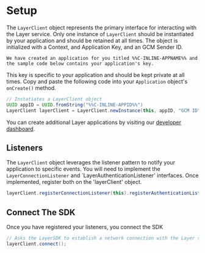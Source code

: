 # Setup

The `LayerClient` object represents the primary interface for interacting with the Layer service. Only one instance of `LayerClient` should be instantiated by your application and should be retained at all times. The object is initialized with a Context, and Application Key, and an GCM Sender ID.

```emphasis
We have created an application for you titled %%C-INLINE-APPNAME%% and the sample code below contains your application's key.
```

This key is specific to your application and should be kept private at all times. Copy and paste the following code into your `Application` object's `onCreate()` method.

```java
// Instatiates a LayerClient object
UUID appID = UUID.fromString("%%C-INLINE-APPID%%")
LayerClient layerClient = LayerClient.newInstance(this, appID, "GCM ID");
```

You can create additional Layer applications by visiting our [developer dashboard](/dashboard/apps/new).

## Listeners
The `LayerClient` object leverages the listener pattern to notify your application to specific events. You will need to implement the `LayerConnectionListener` and `LayerAuthenticationListener' interfaces. Once implemented, register both on the 'layerClient' object.

```java
layerClient.registerConnectionListener(this).registerAuthenticationListener(this);
```

## Connect The SDK
Once you have registered your listeners, you connect the SDK

```java
// Asks the LayerSDK to establish a network connection with the Layer service
layerClient.connect();
```
